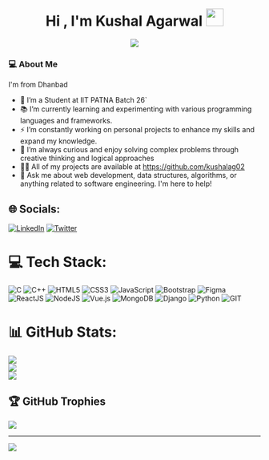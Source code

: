 <h1 align="center"><b>Hi , I'm Kushal Agarwal </b><img src="https://media.giphy.com/media/hvRJCLFzcasrR4ia7z/giphy.gif" width="35"></h1>

<p align="center">
  <a href="https://github.com/raunak-dev-edu/raunak-dev-edu"><img src="https://readme-typing-svg.herokuapp.com?font=Ubuntu&color=blue&size=24&center=true&vCenter=true&width=600&height=100&lines=Pursuing+B.Tech+From+IIT+Patna,;Passionate+Full+Stack+Web+Developer,;Creating+Complex+and+Innovative+Solutions,;Constant+Learner+and+Tech+Enthusiast!"></a>
</p>

### 💻 About Me

I'm from Dhanbad

- 🔭 I’m a Student at IIT PATNA Batch 26`
- 📚 I’m currently learning and experimenting with various programming languages and frameworks.
- ⚡ I’m constantly working on personal projects to enhance my skills and expand my knowledge.
- 🤔 I’m always curious and enjoy solving complex problems through creative thinking and logical approaches
- 👨‍💻 All of my projects are available at https://github.com/kushalag02
- 💬 Ask me about web development, data structures, algorithms, or anything related to software engineering. I'm here to help!

## 🌐 Socials:
[![LinkedIn](https://img.shields.io/badge/LinkedIn-%230077B5.svg?logo=linkedin&logoColor=white)](https://www.linkedin.com/in/kushal-agarwal-03868225a/) [![Twitter](https://img.shields.io/badge/Twitter-%231DA1F2.svg?logo=Twitter&logoColor=white)](https://twitter.com/Kushalag02) 

# 💻 Tech Stack:
![C](https://img.shields.io/badge/c-%2300599C.svg?style=for-the-badge&logo=c&logoColor=white) ![C++](https://img.shields.io/badge/c++-%2300599C.svg?style=for-the-badge&logo=c%2B%2B&logoColor=white) ![HTML5](https://img.shields.io/badge/html5-%23E34F26.svg?style=for-the-badge&logo=html5&logoColor=white) ![CSS3](https://img.shields.io/badge/css3-%231572B6.svg?style=for-the-badge&logo=css3&logoColor=white) ![JavaScript](https://img.shields.io/badge/javascript-%23323330.svg?style=for-the-badge&logo=javascript&logoColor=%23F7DF1E) ![Bootstrap](https://img.shields.io/badge/bootstrap-%238511FA.svg?style=for-the-badge&logo=bootstrap&logoColor=white) ![Figma](https://img.shields.io/badge/figma-%23F24E1E.svg?style=for-the-badge&logo=figma&logoColor=white) ![ReactJS](https://img.shields.io/badge/React-%2361DAFB.svg?&style=for-the-badge&logo=react&logoColor=black) ![NodeJS](https://img.shields.io/badge/node.js-6DA55F?style=for-the-badge&logo=node.js&logoColor=white) ![Vue.js](https://img.shields.io/badge/vue.js-%2335495e.svg?style=for-the-badge&logo=vuedotjs&logoColor=%234FC08D) ![MongoDB](https://img.shields.io/badge/MongoDB-%234ea94b.svg?&style=for-the-badge&logo=mongodb&logoColor=white) ![Django](https://img.shields.io/badge/Django-%23092E20.svg?&style=for-the-badge&logo=django&logoColor=white) ![Python](https://img.shields.io/badge/python-3670A0?style=for-the-badge&logo=python&logoColor=ffdd54) ![GIT](https://img.shields.io/badge/Git-fc6d26?style=for-the-badge&logo=git&logoColor=white) 
# 📊 GitHub Stats:
![](https://github-readme-stats.vercel.app/api?username=kushalag02&theme=dark&hide_border=false&include_all_commits=true&count_private=true)<br/>
![](https://github-readme-streak-stats.herokuapp.com/?user=kushalag02&theme=dark&hide_border=false)<br/>
![](https://github-readme-stats.vercel.app/api/top-langs/?username=kushalag02&theme=dark&hide_border=false&include_all_commits=true&count_private=true&layout=compact)

## 🏆 GitHub Trophies
![](https://github-profile-trophy.vercel.app/?username=kushalag02&theme=nord&no-frame=false&no-bg=false&margin-w=4)

---
[![](https://visitcount.itsvg.in/api?id=kushalag02&icon=0&color=1)](https://visitcount.itsvg.in)

<!-- Proudly created with GPRM ( https://gprm.itsvg.in ) -->
